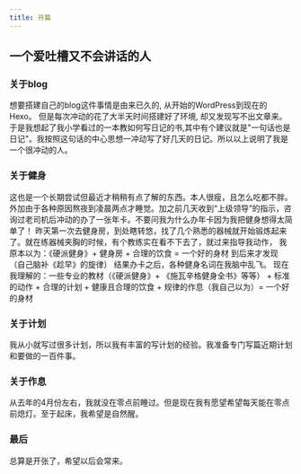 ```yaml
---
title: 开篇
---
```


## 一个爱吐槽又不会讲话的人

### 关于blog
想要搭建自己的blog这件事情是由来已久的, 从开始的WordPress到现在的Hexo。 但是每次冲动的花了大半天时间搭建好了环境, 却又发现写不出文章来。 于是我想起了我小学看过的一本教如何写日记的书,其中有个建议就是"一句话也是日记"。我按照这句话的中心思想一冲动写了好几天的日记。所以以上说明了我是一个很冲动的人。

### 关于健身
这也是一个长期尝试但最近才稍稍有点了解的东西。本人很瘦，且怎么吃都不胖。外加由于各种原因熬夜到凌晨两点才睡觉。加之前几天收到“上级领导”的指示，咨询过老司机后冲动的办了一张年卡。不要问我为什么办年卡因为我把健身想得太简单了！
昨天第一次去健身房，到处瞎转悠，找了几个熟悉的器械就开始锻炼起来了。就在练器械夹胸的时候，有个教练实在看不下去了，就过来指导我动作，
我原本以为：《硬派健身》+ 健身房 + 合理的饮食 = 一个好的身材
到后来才发现（自己脑补《趁早》的旋律）
结果办卡之后，各种健身名词在我脑中乱飞。
现在我理解的：一些专业的教材（《硬派健身》+ 《施瓦辛格健身全书》等等） + 标准的动作 + 合理的计划 + 健康且合理的饮食 + 规律的作息（我自己以为）= 一个好的身材

### 关于计划
我从小就写过很多计划，所以我有丰富的写计划的经验。我准备专门写篇近期计划和要做的一百件事。

### 关于作息
从去年的4月份左右，我就没在零点前睡过。但是现在我有愿望希望每天能在零点前熄灯。至于起床，我希望是自然醒。

### 最后
总算是开张了，希望以后会常来。











